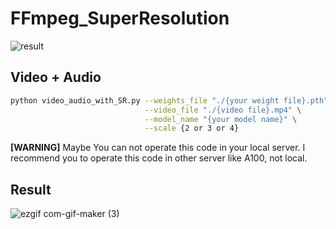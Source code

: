 # FFmpeg_SuperResolution
![result](https://user-images.githubusercontent.com/72849922/122692663-67d3c000-d271-11eb-958c-27801a6c9bf7.PNG)




## Video + Audio

```bash
python video_audio_with_SR.py --weights_file "./{your weight file}.pth" \
                              --video_file "./{video file}.mp4" \
                              --model_name "{your model name}" \
                              --scale {2 or 3 or 4}
```
**[WARNING]**
Maybe You can not operate this code in your local server. I recommend you to operate this code in other server like A100, not local.

## Result
![ezgif com-gif-maker (3)](https://user-images.githubusercontent.com/72849922/122694845-b7b68500-d279-11eb-9977-70f31b87d069.gif)





